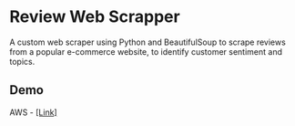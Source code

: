 
# Review Web Scrapper

A custom web scraper using Python and BeautifulSoup to scrape reviews from a popular e-commerce website, to identify customer sentiment and topics. 


## Demo

AWS - [[Link]](http://reviewscrapper-env.eba-th3igsv9.ap-south-1.elasticbeanstalk.com/)

